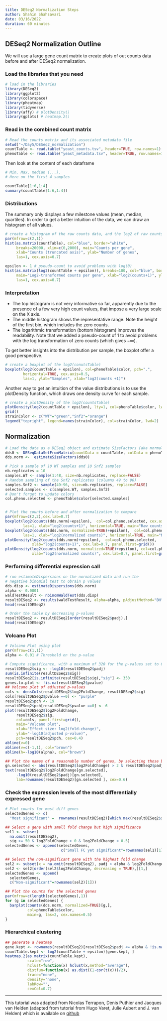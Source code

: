 ```yaml
---
title: DESeq2 Normalization Steps
author: Shahin Shahsavari
date: 03/16/2022
duration: 60 minutes 
---
```


## DESeq2 Normalization Outline

We will use a large gene count matrix to create plots of out counts data before and after
DESeq2 normalization.

### Load the libraries that you need

```R
# load in the libraries
library(DESeq2)
library(ggplot2)
library(colorspace)
library(pheatmap)
library(tidyverse)
library(affy) # plotDensity()
library(gplots) # heatmap.2()
```
### Read in the combined count matrix

```R
# Read the counts matrix and its associated metadata file
setwd("~/Day5/DESeq2_normalization")
countTable <- read.table("yeast_counts.tsv", header=TRUE, row.names=1)
phenoTable <- read.table("yeast_metadata.tsv", header=TRUE, row.names=1)
```

Then look at the content of each dataframe

```R
# Min, Max, median (...). 
# Here on the first 4 samples

countTable[1:6,1:4]
summary(countTable[1:6,1:4])
```

### Distributions

The summary only displays a few milestone values (mean, median, quartiles). In order to get
a better intuition of the data, we can draw an histogram of all values.

```R
# create a histogram of the raw counts data, and the log2 of raw counts
par(mfrow=c(2,1))
hist(as.matrix(countTable), col="blue", border="white",
     breaks=20000, xlim=c(0,2000), main="Counts per gene",
     xlab="Counts (truncated axis)", ylab="Number of genes", 
     las=1, cex.axis=0.7)

epsilon <- 1 # pseudo-count to avoid problems with log(0)
hist(as.matrix(log2(countTable + epsilon)), breaks=100, col="blue", border="white",
     main="Log2-transformed counts per gene", xlab="log2(counts+1)", ylab="Number of genes", 
     las=1, cex.axis=0.7)
```


### Interpretation

* The top histogram is not very informative so far, apparently due to the presence of a few
very high count values, that impose a very large scale on the X axis.
* The middle histogram shows the representative range. Note the height of the first bin,
which includes the zero counts.
* The logarithmic transformation (bottom histogram) improves the readability. Note that we
added a pseudo-count of 1 to avoid problems with the log transformation of zero counts (which gives −∞).

To get better insights into the distribution per sample, the boxplot offer a good perspective.

```R
# create a boxplot of the log2(conutsTable)
boxplot(log2(countTable + epsilon), col=phenoTable$color, pch=".", 
        horizontal=TRUE, cex.axis=0.5,
        las=1, ylab="Samples", xlab="log2(counts +1)")
```

Another way to get an intuition of the value distributions is to use the plotDensity function, which draws one density curve for each sample.

```R
# create a plotDensity of the log2(countsTable)
plotDensity(log2(countTable + epsilon), lty=1, col=phenoTable$color, lwd=2)
grid()
strainColor <- c("WT"="green","Snf2"="orange")
legend("topright", legend=names(strainColor), col=strainColor, lwd=2)
```


## Normalization

```R
# Load the data as a DESeq2 object and estimate SizeFactors (aka normalize)
dds0 <- DESeqDataSetFromMatrix(countData = countTable, colData = phenoTable, design = ~ strain)
dds.norm <-  estimateSizeFactors(dds0)

# Pick a sample of 10 WT samples and 10 Snf2 samples
nb.replicates = 10
samples.WT <- sample(1:48, size=nb.replicates, replace=FALSE)
# Random sampling of the Snf2 replicates (columns 49 to 96)
samples.Snf2 <- sample(49:96, size=nb.replicates, replace=FALSE)
selected.samples <- c(samples.WT, samples.Snf2)
# Don't forget to update colors
col.pheno.selected <- phenoTable$color[selected.samples]


# Plot the counts before and after normalization to compare
par(mfrow=c(2,2),cex.lab=0.7)
boxplot(log2(counts(dds.norm)+epsilon),  col=col.pheno.selected, cex.axis=0.7, 
        las=1, xlab="log2(counts+1)", horizontal=TRUE, main="Raw counts")
boxplot(log2(counts(dds.norm, normalized=TRUE)+epsilon),  col=col.pheno.selected, cex.axis=0.7, 
        las=1, xlab="log2(normalized counts)", horizontal=TRUE, main="Normalized counts") 
plotDensity(log2(counts(dds.norm)+epsilon),  col=col.pheno.selected, 
            xlab="log2(counts+1)", cex.lab=0.7, panel.first=grid()) 
plotDensity(log2(counts(dds.norm, normalized=TRUE)+epsilon), col=col.pheno.selected, 
            xlab="log2(normalized counts)", cex.lab=0.7, panel.first=grid()) 
```



### Performing differential expression call
```R
# run estimateDispersions on the normalized data and run the
# negative binomial test to obrain p values
dds.disp <- estimateDispersions(dds.norm)
alpha <- 0.0001
waldTestResult <- nbinomWaldTest(dds.disp)
resultDESeq2 <- results(waldTestResult, alpha=alpha, pAdjustMethod="BH")
head(resultDESeq2)

# Order the table by decreasing p-values
resultDESeq2 <- resultDESeq2[order(resultDESeq2$padj),]
head(resultDESeq2)
```

### Volcano Plot
```R
# Volcano Plot using plot
par(mfrow=c(1,1))
alpha <- 0.01 # Threshold on the p-value

# Compute significance, with a maximum of 320 for the p-values set to 0 due to limitation of computation precision
resultDESeq2$sig <- -log10(resultDESeq2$padj)
sum(is.infinite(resultDESeq2$sig))
resultDESeq2[is.infinite(resultDESeq2$sig),"sig"] <- 350
genes.to.plot <- !is.na(resultDESeq2$pvalue)
## Volcano plot of adjusted p-values
cols <- densCols(resultDESeq2$log2FoldChange, resultDESeq2$sig)
cols[resultDESeq2$pvalue ==0] <- "purple"
resultDESeq2$pch <- 19
resultDESeq2$pch[resultDESeq2$pvalue ==0] <- 6
plot(resultDESeq2$log2FoldChange, 
     resultDESeq2$sig, 
     col=cols, panel.first=grid(),
     main="Volcano plot", 
     xlab="Effect size: log2(fold-change)",
     ylab="-log10(adjusted p-value)",
     pch=resultDESeq2$pch, cex=0.4)
abline(v=0)
abline(v=c(-1,1), col="brown")
abline(h=-log10(alpha), col="brown")

## Plot the names of a reasonable number of genes, by selecting those begin not only significant but also having a strong effect size
gn.selected <- abs(resultDESeq2$log2FoldChange) > 2 & resultDESeq2$padj < alpha 
text(resultDESeq2$log2FoldChange[gn.selected],
     -log10(resultDESeq2$padj)[gn.selected],
     lab=rownames(resultDESeq2)[gn.selected ], cex=0.6)
```

### Check the expression levels of the most differentially expressed gene

```R
# Plot counts for most diff genes
selectedGenes <- c(
  "Most significant" =  rownames(resultDESeq2)[which.max(resultDESeq2$sig)])

## Select a gene with small fold change but high significance
sel1 <- subset(
  na.omit(resultDESeq2), 
  sig >= 50 & log2FoldChange > 0 & log2FoldChange < 0.5)
selectedGenes <- append(selectedGenes, 
                         c("Small FC yet significant"=rownames(sel1)[1]))

## Select the non-significant gene with the highest fold change
sel2 <- subset(x = na.omit(resultDESeq2), padj > alpha & log2FoldChange > 0 & baseMean > 1000 & baseMean < 10000)
sel2 <- sel2[order(sel2$log2FoldChange, decreasing = TRUE),][1,]
selectedGenes <- append(
  selectedGenes, 
  c("Non-significant"=rownames(sel2)[1]))

## Plot the counts for the selected genes
par(mfrow=c(length(selectedGenes),1))
for (g in selectedGenes) {
  barplot(counts(dds.norm, normalized=TRUE)[g,], 
          col=phenoTable$color, 
          main=g, las=2, cex.names=0.5)
}
```

### Hierarchical clustering
```R
## generate a heatmap
gene.kept <- rownames(resultDESeq2)[resultDESeq2$padj <= alpha & !is.na(resultDESeq2$padj)]
countTable.kept <- log2(countTable + epsilon)[gene.kept, ]
heatmap.2(as.matrix(countTable.kept), 
          scale="row", 
          hclust=function(x) hclust(x,method="average"), 
          distfun=function(x) as.dist((1-cor(t(x)))/2), 
          trace="none", 
          density="none", 
          labRow="",
          cexCol=0.7)
```

---
This tutorial was adapted from Nicolas Terrapon, Denis Puthier and Jacques van Helden (adapted from tutorial from Hugo Varet, Julie Aubert and J. van Helden) which is available on [github](http://dputhier.github.io/jgb71e-polytech-bioinfo-app/practical/rna-seq_R/rnaseq_diff_Snf2.html)
